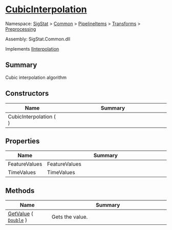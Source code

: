 # [CubicInterpolation](./CubicInterpolation.md)

Namespace: [SigStat]() > [Common](./../../../README.md) > [PipelineItems]() > [Transforms]() > [Preprocessing](./README.md)

Assembly: SigStat.Common.dll

Implements [IInterpolation](./IInterpolation.md)

## Summary
Cubic interpolation algorithm

## Constructors

| Name | Summary<div><a href="#"><img width=466></a></div> | 
| --- | --- | 
| CubicInterpolation (  ) |  | 


## Properties

| Name | Summary<div><a href="#"><img width=466></a></div> | 
| --- | --- | 
| FeatureValues | FeatureValues | 
| TimeValues | TimeValues | 


## Methods

| Name | Summary<div><a href="#"><img width=466></a></div> | 
| --- | --- | 
| [GetValue](./Methods/CubicInterpolation--GetValue.md) ( [`Double`](https://docs.microsoft.com/en-us/dotnet/api/System.Double) ) | Gets the value. | 


